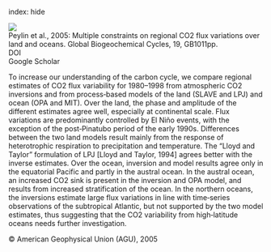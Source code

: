 index: hide

<div class="Citation">
    <div class="Citation-thumb CitationThumb-linked"  data-href="https://doi.org/10.1029/2003gb002214">
      <img src="https://static.claimspace.cloud/climate-study-static/refs/thumbs/6/Peylin_et_al_2005-thumb.png" />
    </div>

  <div class="Citation-body">
    <div class="Citation-text">Peylin et al., 2005: Multiple constraints on regional CO2 flux variations over land and oceans. <span class="Article-journal">Global Biogeochemical Cycles, </span><span class="Article-volume">19, </span>GB1011pp.</div>
    <div class="Citation-links">
      <div class="CitationLink" data-href="https://doi.org/10.1029/2003gb002214">
        <div class="CitationLink-icon CitationLink-Doi"></div>
        <div class="CitationLink-text">DOI</div>
      </div>
      <div class="CitationLink" data-href="https://scholar.google.com/scholar?q=10.1029/2003gb002214">
        <div class="CitationLink-icon CitationLink-Scholar"></div>
        <div class="CitationLink-text">Google Scholar</div>
      </div>
    </div>
  </div>
</div>

To increase our understanding of the carbon cycle, we compare regional estimates of CO2 flux variability for 1980–1998 from atmospheric CO2 inversions and from process‐based models of the land (SLAVE and LPJ) and ocean (OPA and MIT). Over the land, the phase and amplitude of the different estimates agree well, especially at continental scale. Flux variations are predominantly controlled by El Niño events, with the exception of the post‐Pinatubo period of the early 1990s. Differences between the two land models result mainly from the response of heterotrophic respiration to precipitation and temperature. The “Lloyd and Taylor” formulation of LPJ [Lloyd and Taylor, 1994] agrees better with the inverse estimates. Over the ocean, inversion and model results agree only in the equatorial Pacific and partly in the austral ocean. In the austral ocean, an increased CO2 sink is present in the inversion and OPA model, and results from increased stratification of the ocean. In the northern oceans, the inversions estimate large flux variations in line with time‐series observations of the subtropical Atlantic, but not supported by the two model estimates, thus suggesting that the CO2 variability from high‐latitude oceans needs further investigation.

<div class="Citation-copy">
&copy; American Geophysical Union (AGU), 2005
</div>